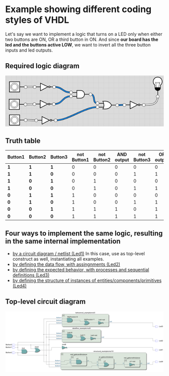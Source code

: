 # Example showing different coding styles of VHDL 
Let's say we want to implement a logic that turns on a LED only when either two buttons are ON, OR a third button in ON.
And since **our board has the led and the buttons active LOW**, we want to invert all the three button inputs and led outputs.
## Required logic diagram
![Required logic diagram](doc/required_logic_diagram.png)
## Truth table
| **Button1** | **Button2** | **Button3** | not Button1 | not Button2 | AND output | not Button3 | OR output | **Final OUTPUT** |
|-------------|-------------|-------------|-------------|-------------|------------|-------------|-----------|------------------|
| **1**       | **1**       | **1**       | 0           | 0           | 0          | 0           | 0         | **1**            |
| **1**       | **1**       | **0**       | 0           | 0           | 0          | 1           | 1         | **0**            |
| **1**       | **0**       | **1**       | 0           | 1           | 0          | 0           | 0         | **1**            |
| **1**       | **0**       | **0**       | 0           | 1           | 0          | 1           | 1         | **0**            |
| **0**       | **1**       | **1**       | 1           | 0           | 0          | 0           | 0         | **1**            |
| **0**       | **1**       | **0**       | 1           | 0           | 0          | 1           | 1         | **0**            |
| **0**       | **0**       | **1**       | 1           | 1           | 1          | 0           | 1         | **0**            |
| **0**       | **0**       | **0**       | 1           | 1           | 1          | 1           | 1         | **0**            |
## Four ways to implement the same logic, resulting in the same internal implementation
 * [by a circuit diagram / netlist (Led1)](diagram_example.bdf) In this case, use as top-level construct as well, instantiating all examples.
 * [by defining the data flow, with assingnments (Led2)](dataflow_example.vhd)
 * [by defining the expected behavior, with processes and sequential definitions (Led3)](behavioral_example.vhd)
 * [by defining the structure of instances of entities/components/primitives (Led4)](structural_example.vhd)
## Top-level circuit diagram
![RTL viewer](doc/RTL_viewer.png)

